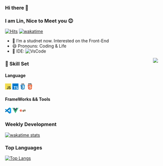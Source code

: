 ### Hi there 👋 
### I am Lin, Nice to Meet you 😊

[![Hits](https://hits.seeyoufarm.com/api/count/incr/badge.svg?url=https%3A%2F%2Fgithub.com%2FCsongL%2FCsongL&count_bg=%2314AAE5&title_bg=%23352F2F&icon=github.svg&icon_color=%23E7E7E7&title=Views&edge_flat=false)](https://hits.seeyoufarm.com)
[![wakatime](https://wakatime.com/badge/user/e1549a1e-327a-4b44-9b63-c6b29755057a.svg)](https://wakatime.com/@e1549a1e-327a-4b44-9b63-c6b29755057a)

- 🔭 I’m a studnet now. Interested on the Front-End
- 😄 Pronouns: Coding & Life
- 🔨 IDE: ![VsCode](http://img.shields.io/badge/-VS%20Code-007ACC?style=flat-square&logo=Visual%20Studio%20Code&logoColor=#007ACC)

<img align="right" src="https://github-readme-stats.vercel.app/api?username=CsongL&show_icons=true&bg_color=30,e96443,904e95&title_color=fff&text_color=fff&icon_color=fff">

### 🚀 Skill Set
#### Language
<code><img height="20" src="https://raw.githubusercontent.com/github/explore/80688e429a7d4ef2fca1e82350fe8e3517d3494d/topics/javascript/javascript.png" alt="javascript" /></code>
<code><img height="20" src="https://raw.githubusercontent.com/github/explore/80688e429a7d4ef2fca1e82350fe8e3517d3494d/topics/typescript/typescript.png" alt="typescript" /></code>
<code><img height="20" src="https://raw.githubusercontent.com/github/explore/80688e429a7d4ef2fca1e82350fe8e3517d3494d/topics/css/css.png" alt="css" /></code>
<code><img height="20" src="https://raw.githubusercontent.com/github/explore/80688e429a7d4ef2fca1e82350fe8e3517d3494d/topics/html/html.png" alt="html" /></code>

#### FrameWorks && Tools
<code><img height="20" src="https://raw.githubusercontent.com/github/explore/80688e429a7d4ef2fca1e82350fe8e3517d3494d/topics/visual-studio-code/visual-studio-code.png" alt="visual-studio-code" /></code>
<code><img height="20" src="https://raw.githubusercontent.com/github/explore/80688e429a7d4ef2fca1e82350fe8e3517d3494d/topics/vue/vue.png" alt="vue" /></code>
<code><img height="20" src="https://raw.githubusercontent.com/github/explore/80688e429a7d4ef2fca1e82350fe8e3517d3494d/topics/git/git.png" alt="git" /></code>

### Weekly Development
[![wakatime stats](https://github-readme-stats.vercel.app/api/wakatime?username=HaHapei&layout=compact)](https://github.com/CsongL)

### Top Languages
[![Top Langs](https://github-readme-stats.vercel.app/api/top-langs/?username=CsongL&layout=compact)](https://github.com/CsongL)


<!--
**CsongL/CsongL** is a ✨ _special_ ✨ repository because its `README.md` (this file) appears on your GitHub profile.

Here are some ideas to get you started:

- 🔭 I’m currently working on ...
- 🌱 I’m currently learning ...
- 👯 I’m looking to collaborate on ...
- 🤔 I’m looking for help with ...
- 💬 Ask me about ...
- 📫 How to reach me: ...
- 😄 Pronouns: ...
- ⚡ Fun fact: ...
-->
